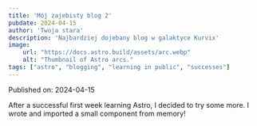 ```yaml
---
title: 'Mój zajebisty blog 2'
pubdate: 2024-04-15
author: 'Twoja stara'
description: 'Najbardziej dojebany blog w galaktyce Kurvix'
image:
    url: "https://docs.astro.build/assets/arc.webp"
    alt: "Thumbnail of Astro arcs."
tags: ["astro", "blogging", "learning in public", "successes"]
---
```

Published on: 2024-04-15

After a successful first week learning Astro, I decided to try some more. I wrote and imported a small component from memory!